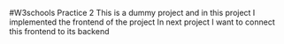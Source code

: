 #W3schools Practice 2 
This is a dummy project and in this project I implemented the frontend of the project
In next project I want to connect this frontend to its backend
